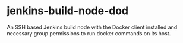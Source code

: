 # jenkins-build-node-dod
An SSH based Jenkins build node with the Docker client installed and necessary group permissions to run docker commands on its host.
